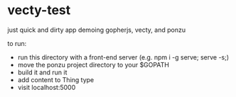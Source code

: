 # vecty-test

just quick and dirty app demoing gopherjs, vecty, and ponzu

to run: 
- run this directory with a front-end server (e.g. npm i -g serve; serve -s;) 
- move the ponzu project directory to your $GOPATH
- build it and run it
- add content to Thing type
- visit localhost:5000
